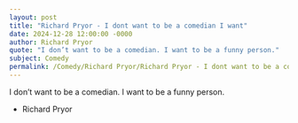 ```yaml
---
layout: post
title: "Richard Pryor - I dont want to be a comedian I want"
date: 2024-12-28 12:00:00 -0000
author: Richard Pryor
quote: "I don’t want to be a comedian. I want to be a funny person."
subject: Comedy
permalink: /Comedy/Richard Pryor/Richard Pryor - I dont want to be a comedian I want
---
```


I don’t want to be a comedian. I want to be a funny person.

- Richard Pryor
